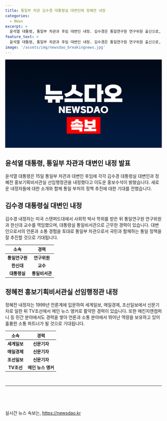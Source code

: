 ```yaml
---
title: 통일부 차관 김수경 대통령실 대변인에 정혜전 내정
categories:
  - News
excerpt: >
  윤석열 대통령, 통일부 차관과 후임 대변인 내정. 김수경은 통일연구원 연구위원 출신으로, 정혜전은 언론계와 민간 분야에서 경력 다채. 두 사람의 다양한 경험과 능력으로 통일 정책의 효과적인 추진이 기대된다.
feature_text: >
  윤석열 대통령, 통일부 차관과 후임 대변인 내정. 김수경은 통일연구원 연구위원 출신으로, 정혜전은 언론계와 민간 분야에서 경력 다채. 두 사람의 다양한 경험과 능력으로 통일 정책의 효과적인 추진이 기대된다.
image: '/assets/img/newsdao_breakingnews.jpg'
---
```


<p><img src="/assets/img/newsdao_breakingnews.jpg" alt="bookingtag 속보" /></p>

<h2 data-ke-size="size26">윤석열 대통령, 통일부 차관과 대변인 내정 발표</h2>

<p data-ke-size="size16">윤석열 대통령은 15일 통일부 차관과 대변인 후임에 각각 김수경 대통령실 대변인과 정혜전 홍보기획비서관실 선임행정관을 내정했다고 이도운 홍보수석이 밝혔습니다. 새로운 내정자들에 대한 소개와 함께 통일 부처의 정책 추진에 대한 기대를 전했습니다.</p>

<h2 data-ke-size="size24">김수경 대통령실 대변인 내정</h2>

<p data-ke-size="size16">김수경 내정자는 미국 스탠퍼드대에서 사회학 박사 학위를 받은 뒤 통일연구원 연구위원과 한신대 교수를 역임했으며, 대통령실 통일비서관으로 근무한 경력이 있습니다. 대변인으로서의 언론과 소통 경험을 토대로 통일부 차관으로서 국민과 함께하는 통일 정책을 잘 추진할 것으로 기대됩니다.</p>

<table>
<thead>
    <tr>
        <th style="text-align: center; height: 17px;"><b>소속</b></th>
        <th style="text-align: center; height: 17px;"><b>경력</b></th>
    </tr>
</thead>
<tbody>
    <tr>
        <td style="text-align: center; height: 17px;"><b>통일연구원</b></td>
        <td style="text-align: center; height: 17px;"><b>연구위원</b></td>
    </tr>
    <tr>
        <td style="text-align: center; height: 17px;"><b>한신대</b></td>
        <td style="text-align: center; height: 17px;"><b>교수</b></td>
    </tr>
    <tr>
        <td style="text-align: center; height: 17px;"><b>대통령실</b></td>
        <td style="text-align: center; height: 17px;"><b>통일비서관</b></td>
    </tr>
</tbody>
</table>

<h2 data-ke-size="size24">정혜전 홍보기획비서관실 선임행정관 내정</h2>

<p data-ke-size="size16">정혜전 내정자는 1999년 언론계에 입문하여 세계일보, 매일경제, 조선일보에서 신문기자로 일한 뒤 TV조선에서 메인 뉴스 앵커로 활약한 경력이 있습니다. 또한 매킨지앤컴퍼니 등 민간 분야에서도 경력을 쌓아 언론과 소통 분야에서 뛰어난 역량을 보유하고 있어 훌륭한 소통 파트너가 될 것으로 기대됩니다.</p>

<table>
<thead>
    <tr>
        <th style="text-align: center; height: 17px;"><b>소속</b></th>
        <th style="text-align: center; height: 17px;"><b>경력</b></th>
    </tr>
</thead>
<tbody>
    <tr>
        <td style="text-align: center; height: 17px;"><b>세계일보</b></td>
        <td style="text-align: center; height: 17px;"><b>신문기자</b></td>
    </tr>
    <tr>
        <td style="text-align: center; height: 17px;"><b>매일경제</b></td>
        <td style="text-align: center; height: 17px;"><b>신문기자</b></td>
    </tr>
    <tr>
        <td style="text-align: center; height: 17px;"><b>조선일보</b></td>
        <td style="text-align: center; height: 17px;"><b>신문기자</b></td>
    </tr>
    <tr>
        <td style="text-align: center; height: 17px;"><b>TV조선</b></td>
        <td style="text-align: center; height: 17px;"><b>메인 뉴스 앵커</b></td>
    </tr>
</tbody>
</table>

<p data-ke-size="size16">&nbsp;</p>

<hr>

<p data-ke-size="size16">&nbsp;</p>

<p data-ke-size="size16">&nbsp;</p>
실시간 뉴스 속보는, <a href="https://newsdao.kr" rel="dofollow">https://newsdao.kr</a>


